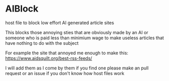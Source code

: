 # AIBlock
host file to block low effort AI generated article sites 

This blocks those annoying sties that are obviously made by an AI or someone who is paid less than minimium wage to make useless articles that have nothing to do with the subject

For example the site that annoyed me enough to make this:
https://www.aidsquilt.org/best-rss-feeds/

I will add them as I come by them if you find one please make an pull request or an issue if you don't know how host files work
